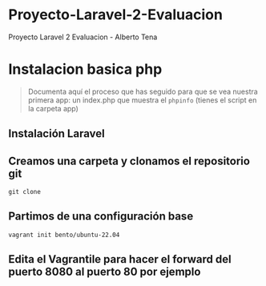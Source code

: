 # Proyecto-Laravel-2-Evaluacion
Proyecto Laravel 2 Evaluacion - Alberto Tena
# Instalacion basica php

> Documenta aquí el proceso que has seguido para que se vea nuestra primera app: un index.php que muestra el `phpinfo` (tienes el script en la carpeta app)




## Instalación Laravel

## Creamos una carpeta y clonamos el repositorio git 

~~~
git clone 
~~~


## Partimos de una configuración base

~~~
vagrant init bento/ubuntu-22.04
~~~

## Edita el Vagrantile para hacer el forward del puerto 8080 al puerto 80 por ejemplo
